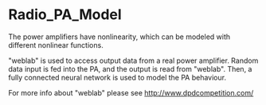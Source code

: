 # Radio_PA_Model
The power amplifiers have nonlinearity, which can be modeled with different nonlinear functions.

"weblab" is used to access output data from a real power amplifier. Random data input is fed into the PA, and the output is read from "weblab". Then, a fully connected neural network is used to model the PA behaviour.

For more info about "weblab" please see
http://www.dpdcompetition.com/
